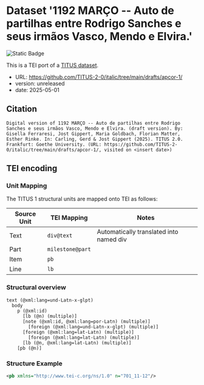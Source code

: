 # Dataset '1192 MARÇO -- Auto de partilhas entre Rodrigo Sanches e seus irmãos Vasco, Mendo e Elvira.'

![Static Badge](https://img.shields.io/badge/TEI_validation-passing-green)

This is a TEI port of a [TITUS dataset](http://titus.uni-frankfurt.de/texte/etcs/ital/aport/apcorp/apcor.htm).

* URL: https://github.com/TITUS-2-0/italic/tree/main/drafts/apcor-1/
* version: unreleased
* date: 2025-05-01

## Citation
```text
Digital version of 1192 MARÇO -- Auto de partilhas entre Rodrigo Sanches e seus irmãos Vasco, Mendo e Elvira. (draft version). By: Gisella Ferraresi, Jost Gippert, Maria Goldbach, Florian Matter, Esther Rinke. In: Carling, Gerd & Jost Gippert (2025). TITUS 2.0. Frankfurt: Goethe University. (URL: https://github.com/TITUS-2-0/italic/tree/main/drafts/apcor-1/, visited on <insert date>)
```

## TEI encoding


### Unit Mapping
The TITUS 1 structural units are mapped onto TEI as follows:

| Source Unit | TEI Mapping | Notes |
|-------------|-------------|-------|
| Text | `div@text` | Automatically translated into named div |
| Part | `milestone@part` |  |
| Item | `pb` |  |
| Line | `lb` |  |

### Structural overview
```text
text (@xml:lang=und-Latn-x-glpt)
  body
    p (@xml:id)
      [lb (@n) (multiple)]
      [note (@xml:id, @xml:lang=por-Latn) (multiple)]
        [foreign (@xml:lang=und-Latn-x-glpt) (multiple)]
      [foreign (@xml:lang=lat-Latn) (multiple)]
        [foreign (@xml:lang=lat-Latn) (multiple)]
      [lb (@n, @xml:lang=lat-Latn) (multiple)]
    [pb (@n)]
```

### Structure Example

```xml
<pb xmlns="http://www.tei-c.org/ns/1.0" n="701_11-12"/>
```
